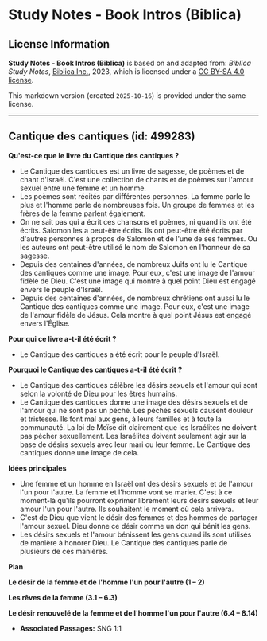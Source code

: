 # Study Notes - Book Intros (Biblica)

## License Information

**Study Notes - Book Intros (Biblica)** is based on and adapted from: _Biblica Study Notes_, [Biblica Inc.](https://www.biblica.com/), 2023, which is licensed under a [CC BY-SA 4.0 license](https://creativecommons.org/licenses/by-sa/4.0/legalcode.en).

This markdown version (created `2025-10-16`) is provided under the same license.



--------------------------------

## Cantique des cantiques (id: 499283)

**Qu'est\-ce que le livre du** **Cantique des cantiques ?**

* Le Cantique des cantiques est un livre de sagesse, de poèmes et de chant d'Israël. C'est une collection de chants et de poèmes sur l'amour sexuel entre une femme et un homme.
* Les poèmes sont récités par différentes personnes. La femme parle le plus et l'homme parle de nombreuses fois. Un groupe de femmes et les frères de la femme parlent également.
* On ne sait pas qui a écrit ces chansons et poèmes, ni quand ils ont été écrits. Salomon les a peut\-être écrits. Ils ont peut\-être été écrits par d'autres personnes à propos de Salomon et de l'une de ses femmes. Ou les auteurs ont peut\-être utilisé le nom de Salomon en l'honneur de sa sagesse.
* Depuis des centaines d'années, de nombreux Juifs ont lu le Cantique des cantiques comme une image. Pour eux, c'est une image de l'amour fidèle de Dieu. C'est une image qui montre à quel point Dieu est engagé envers le peuple d'Israël.
* Depuis des centaines d'années, de nombreux chrétiens ont aussi lu le Cantique des cantiques comme une image. Pour eux, c'est une image de l'amour fidèle de Jésus. Cela montre à quel point Jésus est engagé envers l'Église.

**Pour qui ce livre a\-t\-il été écrit ?**

* Le Cantique des cantiques a été écrit pour le peuple d'Israël.

**Pourquoi le Cantique des cantiques a\-t\-il été écrit ?**

* Le Cantique des cantiques célèbre les désirs sexuels et l'amour qui sont selon la volonté de Dieu pour les êtres humains.
* Le Cantique des cantiques donne une image des désirs sexuels et de l'amour qui ne sont pas un péché. Les péchés sexuels causent douleur et tristesse. Ils font mal aux gens, à leurs familles et à toute la communauté. La loi de Moïse dit clairement que les Israélites ne doivent pas pécher sexuellement. Les Israélites doivent seulement agir sur la base de désirs sexuels avec leur mari ou leur femme. Le Cantique des cantiques donne une image de cela.

**Idées principales**

* Une femme et un homme en Israël ont des désirs sexuels et de l'amour l'un pour l'autre. La femme et l'homme vont se marier. C'est à ce moment\-là qu'ils pourront exprimer librement leurs désirs sexuels et leur amour l'un pour l'autre. Ils souhaitent le moment où cela arrivera.
* C'est de Dieu que vient le désir des femmes et des hommes de partager l'amour sexuel. Dieu donne ce désir comme un don qui bénit les gens.
* Les désirs sexuels et l'amour bénissent les gens quand ils sont utilisés de manière à honorer Dieu. Le Cantique des cantiques parle de plusieurs de ces manières.

**Plan**

**Le désir de la femme et de l'homme l'un pour l'autre (1 – 2\)**

**Les rêves de la femme (3\.1 – 6\.3\)**

**Le désir renouvelé de la femme et de l'homme l'un pour l'autre (6\.4 – 8\.14\)**

* **Associated Passages:** SNG 1:1

